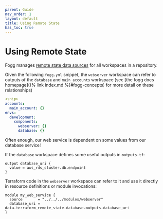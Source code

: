 ```yaml
---
parent: Guide
nav_order: 1
layout: default
title: Using Remote State
has_toc: true
---
```


# Using Remote State
Fogg manages [remote state data sources](https://www.terraform.io/docs/providers/terraform/d/remote_state.html) for all workspaces in a repository.

Given the following `fogg.yml` snippet, the `webserver` workspace can refer to outputs of the `database` and `main_accounts` workspace (see [the fogg docs homepage]({% link index.md %}#fogg-concepts) for more detail on these relationships)

```yaml
<snip>
accounts:
  main_account: {}
envs:
  development:
    components:
      webserver: {}
      database: {}
```

Often enough, our web service is dependent on some values from our database service!

If the `database` workspace defines some useful outputs in `outputs.tf`:
```hcl
output database_uri {
  value = aws_rds_cluster.db.endpoint
}
```

Terraform code in the `webserver` workspace can refer to it and use it directly in resource definitions or module invocations:
```hcl
module my_web_service {
  source       = "../../../modules/webserver"
  database_uri = data.terraform_remote_state.database.outputs.database_uri
}
```
